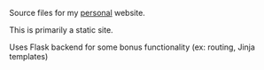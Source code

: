 Source files for my [personal](http://romanvorobyov.com) website.

This is primarily a static site.

Uses Flask backend for some bonus functionality (ex: routing, Jinja templates)
